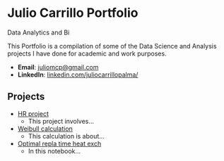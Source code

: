 # Julio Carrillo Portfolio
Data Analytics and Bi

This Portfolio is a compilation of some of the Data Science and Analysis projects I have done for academic and work purposes. 

- **Email**: [juliomcp@gmail.com](juliomcp@gmail.com)
- **LinkedIn**: [linkedin.com/juliocarrillopalma/](https://www.linkedin.com/in/juliocarrillopalma/)


## Projects
- [HR project](./MyFolder/HR%20project.ipynb)
   - This project involves...
- [Weibull calculation](./MyFolder/Weibull%20calculation.ipynb)
   - This calculation is about...
- [Optimal repla time heat exch](./MyFolder/optimal%20repla%20time%20heat%20exch.ipynb)
   - In this notebook...

